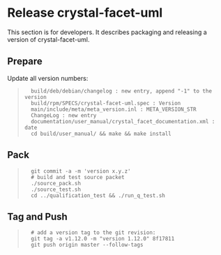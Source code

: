 
Release crystal-facet-uml
=============

This section is for developers.
It describes packaging and releasing a version of crystal-facet-uml.

Prepare
-----------

Update all version numbers:

>       build/deb/debian/changelog : new entry, append "-1" to the version
>       build/rpm/SPECS/crystal-facet-uml.spec : Version
>       main/include/meta/meta_version.inl : META_VERSION_STR
>       ChangeLog : new entry
>       documentation/user_manual/crystal_facet_documentation.xml : date
>       cd build/user_manual/ && make && make install


Pack
-----------

>       git commit -a -m 'version x.y.z'
>       # build and test source packet
>       ./source_pack.sh
>       ./source_test.sh
>       cd ../qualification_test && ./run_q_test.sh


Tag and Push
-----------

>       # add a version tag to the git revision:
>       git tag -a v1.12.0 -m "version 1.12.0" 8f17811
>       git push origin master --follow-tags



